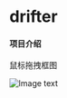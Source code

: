 # drifter

#### 项目介绍
鼠标拖拽框图

![Image text](https://gitee.com/wuliwu1/drifter/raw/master/2018-06-01_14-25-09.gif)
